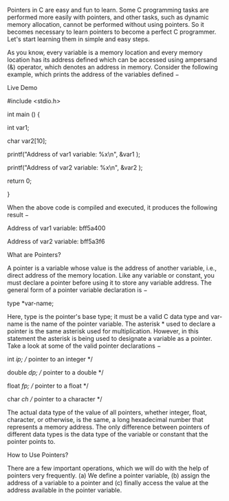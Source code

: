 Pointers in C are easy and fun to learn. Some C programming tasks are performed more easily with pointers, and other tasks, such as dynamic memory allocation, cannot be performed without using pointers. So it becomes necessary to learn pointers to become a perfect C programmer. Let's start learning them in simple and easy steps.



As you know, every variable is a memory location and every memory location has its address defined which can be accessed using ampersand (&) operator, which denotes an address in memory. Consider the following example, which prints the address of the variables defined −



 Live Demo

#include <stdio.h>



int main () {



   int  var1;

   char var2[10];



   printf("Address of var1 variable: %x\n", &var1  );

   printf("Address of var2 variable: %x\n", &var2  );



   return 0;

}

When the above code is compiled and executed, it produces the following result −



Address of var1 variable: bff5a400

Address of var2 variable: bff5a3f6

What are Pointers?

A pointer is a variable whose value is the address of another variable, i.e., direct address of the memory location. Like any variable or constant, you must declare a pointer before using it to store any variable address. The general form of a pointer variable declaration is −



type *var-name;

Here, type is the pointer's base type; it must be a valid C data type and var-name is the name of the pointer variable. The asterisk * used to declare a pointer is the same asterisk used for multiplication. However, in this statement the asterisk is being used to designate a variable as a pointer. Take a look at some of the valid pointer declarations −



int    *ip;    /* pointer to an integer */

double *dp;    /* pointer to a double */

float  *fp;    /* pointer to a float */

char   *ch     /* pointer to a character */

The actual data type of the value of all pointers, whether integer, float, character, or otherwise, is the same, a long hexadecimal number that represents a memory address. The only difference between pointers of different data types is the data type of the variable or constant that the pointer points to.



How to Use Pointers?

There are a few important operations, which we will do with the help of pointers very frequently. (a) We define a pointer variable, (b) assign the address of a variable to a pointer and (c) finally access the value at the address available in the pointer variable. 
